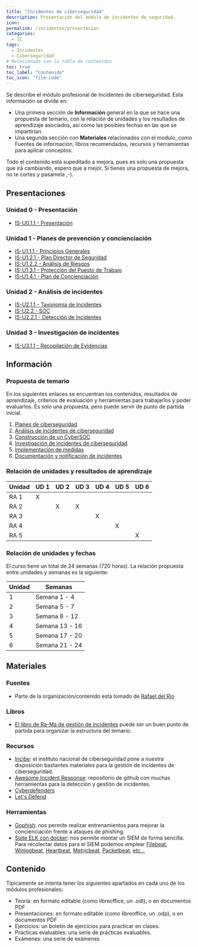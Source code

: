 ```yaml
---
title: "Incidentes de ciberseguridad"
description: Presentación del módulo de incidentes de seguridad. 
icon: 
permalink: /incidentes/presentacion
categories:
  - IC
tags:
  - Incidentes
  - Ciberseguridad
# Relacionado con la tabla de contenidos
toc: true
toc_label: "Contenido"
toc_icon: "file-code"
---
```



Se describe el módulo profesional de Incidentes de ciberseguridad. Esta información se divide en: 

* Una primera sección de **Información** general en la que se hace una propuesta de temario, con la relación de unidades y los resultados de aprendizaje asociados, asi como las posibles fechas en las que se impartirían. 
* Una segunda sección con **Materiales** relacionados con el modulo, como Fuentes de información, libros recomendados, recursos y herramientas para aplicar conceptos. 

Todo el contenido está supeditado a mejora, pues es solo una propuesta que irá cambiando, espero que a mejor. Si tienes una propuesta de mejora, no te cortes y pasamela ;-).

## Presentaciones

### Unidad 0 - Presentación
* [IS-U0.1.1 - Presentación](https://revilofe.github.io/slides/IS-U0.1.1.-Presentacion.html)

### Unidad 1 - Planes de prevención y concienciación
* [IS-U1.1.1 - Principios Generales](https://revilofe.github.io/slides/IS-U1.1.1.-PrincipiosGenerales.html)
* [IS-U1.2.1 - Plan Director de Seguridad](https://revilofe.github.io/slides/IS-U1.2.1.-PlanDirectorDeSeguridad.html)
* [IS-U1.2.2 - Análisis de Riesgos](https://revilofe.github.io/slides/IS-U1.2.2.-AnalisiDeRiesgos.html)
* [IS-U1.3.1 - Protección del Puesto de Trabajo](https://revilofe.github.io/slides/IS-U1.3.1.-ProteccionDelPuestoDeTrabajo.html)
* [IS-U1.4.1 - Plan de Concienciación](https://revilofe.github.io/slides/IS-U1.4.1.-PlanDeConcienciacion.html)

### Unidad 2 - Análisis de incidentes
* [IS-U2.1.1 - Taxonomía de Incidentes](https://revilofe.github.io/slides/IS-U2.1.1.-TaxonomiaDeIncidentes.html)
* [IS-U2.2 - SOC](https://revilofe.github.io/slides/IS-U2.2.-SOC.html)
* [IS-U2.2.1 - Detección de Incidentes](https://revilofe.github.io/slides/IS-U2.2.1.-DeteccionDeIncidentes.html)

### Unidad 3 - Investigación de incidentes
* [IS-U3.1.1 - Recopilación de Evidencias](https://revilofe.github.io/slides/IS-U3.1.1.-RecopilacionDeEvidencias.html)

## Información

### Propuesta de temario

En los siguientes enlaces se encuentran los contenidos, resultados de aprendizaje, criterios de evaluación y herramientas para trabajarlos y poder evaluarlos. Es solo una propuesta, pero puede servir de punto de partida inicial.

1. [Planes de ciberseguridad](page-1/)
2. [Análisis de incidentes de ciberseguridad](page-2/)
3. [Construcción de un CyberSOC](page-3/)
4. [Investigación de incidentes de ciberseguridad](page-4/)
5. [Implementación de medidas](page-5/)
6. [Documentación y notificación de incidentes](page-6/)

### Relación de unidades y resultados de aprendizaje

| Unidad | UD 1 | UD 2 | UD 3 | UD 4 | UD 5 | UD 6 |
| ------ | ---- | ---- | ---- | ---- | ---- | ---- |
| RA 1   | X    |      |      |      |      |      |
| RA 2   |      | X    | X    |      |      |      |
| RA 3   |      |      |      | X    |      |      |
| RA 4   |      |      |      |      | X    |      |
| RA 5   |      |      |      |      |      | X    |

### Relación de unidades y fechas

El curso tiene un total de 24 semanas (720 horas). La relación propuesta entre unidades y semanas es la siguiente:

| Unidad | Semanas        |
| ------ | -------------- |
| 1      | Semana 1 - 4   |
| 2      | Semana 5 - 7   |
| 3      | Semana 8 - 12  |
| 4      | Semana 13 - 16 |
| 5      | Semana 17 - 20 |
| 6      | Semana 21 - 24 |

## Materiales

### Fuentes

- Parte de la organización/contenido esta tomado de [Rafael del Rio](https://rafaeldelrio.github.io/)


### Libros

- [El libro de Ra-Ma de gestión de incidentes](https://www.ra-ma.es/libro/gestion-de-incidentes-de-ciberseguridad_139033/) puede ser un buen punto de partida para organizar la estructura del temario.


### Recursos

- [Incibe](https://www.incibe.es/protege-tu-empresa/tematicas/gestion-incidentes-seguridad): el instituto nacional de ciberseguridad pone a nuestra disposición bastantes materiales para la gestión de incidentes de ciberseguridad.
- [Awesome Incident Response](https://github.com/meirwah/awesome-incident-response): repositorio de github con muchas herramientas para la detección y gestión de incidentes.
- [Cyberdefenders](https://cyberdefenders.org/)
- [Let's Defend](https://letsdefend.io/)

### Herramientas

- [Gophish](https://getgophish.com/): nos permite realizar entrenamientos para mejorar la concienciación frente a ataques de phishing.
- [Suite ELK con docker](https://hub.docker.com/r/sebp/elk/tags): nos permite montar un SIEM de forma sencilla. Para recolectar datos para el SIEM podemos emplear [Filebeat](https://www.elastic.co/es/beats/filebeat), [Winlogbeat](https://www.elastic.co/es/beats/winlogbeat), [Heartbeat](https://www.elastic.co/es/beats/heartbeat), [Metricbeat](https://www.elastic.co/es/beats/metricbeat), [Packetbeat](https://www.elastic.co/es/beats/packetbeat), [etc...](https://www.elastic.co/es/beats/)

## Contenido

Típicamente se intenta tener los siguientes apartados en cada uno de los módulos profesionales:

- Teoría: en formato editable (como libreoffice, un .odt), o en documentos PDF
- Presentaciones: en formato editable (como libreoffice, un .odp), o en documentos PDF
- Ejercicios: un boletín de ejercicios para practicar en clases.
- Prácticas evaluables: una serie de prácticas evaluables.
- Exámenes: una serie de exámenes
